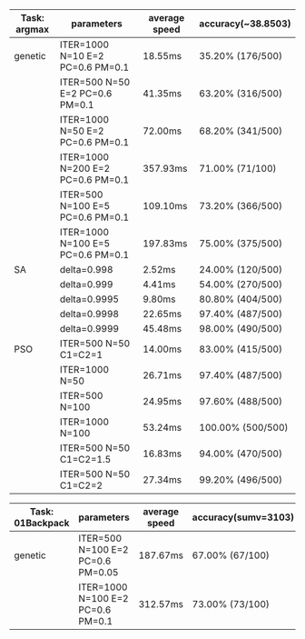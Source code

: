 |Task: argmax|parameters|average speed|accuracy(~38.8503)|
|---|---|---|---|
|genetic|ITER=1000 N=10 E=2 PC=0.6 PM=0.1|18.55ms|35.20% (176/500)|
||ITER=500 N=50 E=2 PC=0.6 PM=0.1|41.35ms|63.20% (316/500)|
||ITER=1000 N=50 E=2 PC=0.6 PM=0.1|72.00ms|68.20% (341/500)|
||ITER=1000 N=200 E=2 PC=0.6 PM=0.1|357.93ms|71.00% (71/100)|
||ITER=500 N=100 E=5 PC=0.6 PM=0.1|109.10ms|73.20% (366/500)|
||ITER=1000 N=100 E=5 PC=0.6 PM=0.1|197.83ms|75.00% (375/500)|
|SA|delta=0.998|2.52ms|24.00% (120/500)|
||delta=0.999|4.41ms|54.00% (270/500)|
||delta=0.9995|9.80ms|80.80% (404/500)|
||delta=0.9998|22.65ms|97.40% (487/500)|
||delta=0.9999|45.48ms|98.00% (490/500)|
|PSO|ITER=500 N=50 C1=C2=1|14.00ms|83.00% (415/500)|
||ITER=1000 N=50|26.71ms|97.40% (487/500)|
||ITER=500 N=100|24.95ms|97.60% (488/500)|
||ITER=1000 N=100|53.24ms|100.00% (500/500)|
||ITER=500 N=50 C1=C2=1.5|16.83ms|94.00% (470/500)|
||ITER=500 N=50 C1=C2=2|27.34ms|99.20% (496/500)|

|Task: 01Backpack|parameters|average speed|accuracy(sumv=3103)|
|---|---|---|---|
|genetic|ITER=500 N=100 E=2 PC=0.6 PM=0.05|187.67ms|67.00% (67/100)|
||ITER=1000 N=100 E=2 PC=0.6 PM=0.1|312.57ms|73.00% (73/100)|